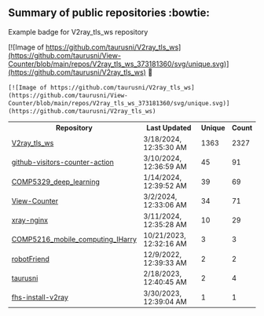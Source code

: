 ## Summary of public repositories :bowtie:
Example badge for V2ray_tls_ws repository

[![Image of https://github.com/taurusni/V2ray_tls_ws](https://github.com/taurusni/View-Counter/blob/main/repos/V2ray_tls_ws_373181360/svg/unique.svg)](https://github.com/taurusni/V2ray_tls_ws) :clap:

```
[![Image of https://github.com/taurusni/V2ray_tls_ws](https://github.com/taurusni/View-Counter/blob/main/repos/V2ray_tls_ws_373181360/svg/unique.svg)](https://github.com/taurusni/V2ray_tls_ws)
```
<table>
	<tr>
		<th>
			Repository
		</th>
		<th>
			Last Updated
		</th>
		<th>
			Unique
		</th>
		<th>
			Count
		</th>
	</tr>
	<tr>
		<td>
			<a href="https://github.com/taurusni/V2ray_tls_ws">
				V2ray_tls_ws
			</a>
		</td>
		<td>
			3/18/2024, 12:35:30 AM
		</td>
		<td>
			1363
		</td>
		<td>
			2327
		</td>
	</tr>
	<tr>
		<td>
			<a href="https://github.com/taurusni/github-visitors-counter-action">
				github-visitors-counter-action
			</a>
		</td>
		<td>
			3/10/2024, 12:36:59 AM
		</td>
		<td>
			45
		</td>
		<td>
			91
		</td>
	</tr>
	<tr>
		<td>
			<a href="https://github.com/taurusni/COMP5329_deep_learning">
				COMP5329_deep_learning
			</a>
		</td>
		<td>
			1/14/2024, 12:39:52 AM
		</td>
		<td>
			39
		</td>
		<td>
			69
		</td>
	</tr>
	<tr>
		<td>
			<a href="https://github.com/taurusni/View-Counter">
				View-Counter
			</a>
		</td>
		<td>
			3/2/2024, 12:33:06 AM
		</td>
		<td>
			34
		</td>
		<td>
			71
		</td>
	</tr>
	<tr>
		<td>
			<a href="https://github.com/taurusni/xray-nginx">
				xray-nginx
			</a>
		</td>
		<td>
			3/11/2024, 12:35:28 AM
		</td>
		<td>
			10
		</td>
		<td>
			29
		</td>
	</tr>
	<tr>
		<td>
			<a href="https://github.com/taurusni/COMP5216_mobile_computing_IHarry">
				COMP5216_mobile_computing_IHarry
			</a>
		</td>
		<td>
			10/21/2023, 12:32:16 AM
		</td>
		<td>
			3
		</td>
		<td>
			3
		</td>
	</tr>
	<tr>
		<td>
			<a href="https://github.com/taurusni/robotFriend">
				robotFriend
			</a>
		</td>
		<td>
			12/9/2022, 12:39:33 AM
		</td>
		<td>
			2
		</td>
		<td>
			2
		</td>
	</tr>
	<tr>
		<td>
			<a href="https://github.com/taurusni/taurusni">
				taurusni
			</a>
		</td>
		<td>
			2/18/2023, 12:40:45 AM
		</td>
		<td>
			2
		</td>
		<td>
			4
		</td>
	</tr>
	<tr>
		<td>
			<a href="https://github.com/taurusni/fhs-install-v2ray">
				fhs-install-v2ray
			</a>
		</td>
		<td>
			3/30/2023, 12:39:04 AM
		</td>
		<td>
			1
		</td>
		<td>
			1
		</td>
	</tr>
</table>


